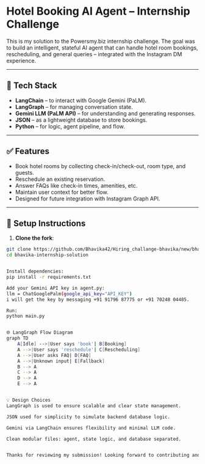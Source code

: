 # Hotel Booking AI Agent – Internship Challenge

This is my solution to the Powersmy.biz internship challenge. The goal was to build an intelligent, stateful AI agent that can handle hotel room bookings, rescheduling, and general queries – integrated with the Instagram DM experience.

---

## 🔧 Tech Stack

- **LangChain** – to interact with Google Gemini (PaLM).
- **LangGraph** – for managing conversation state.
- **Gemini LLM (PaLM API)** – for understanding and generating responses.
- **JSON** – as a lightweight database to store bookings.
- **Python** – for logic, agent pipeline, and flow.

---

## ✅ Features

- Book hotel rooms by collecting check-in/check-out, room type, and guests.
- Reschedule an existing reservation.
- Answer FAQs like check-in times, amenities, etc.
- Maintain user context for better flow.
- Designed for future integration with Instagram Graph API.

---

## 🚀 Setup Instructions

1. **Clone the fork**:

```bash
git clone https://github.com/Bhavika42/Hiring_challange-bhavika/new/bhavika-internship-solution
cd bhavika-internship-solution


Install dependencies:
pip install -r requirements.txt

Add your Gemini API key in agent.py:
llm = ChatGooglePalm(google_api_key="API_KEY")
i will get the key by messaging +91 91796 87775 or +91 70248 04485.

Run:
python main.py


🌐 LangGraph Flow Diagram
graph TD
    A[Idle] -->|User says 'book'| B[Booking]
    A -->|User says 'reschedule'| C[Rescheduling]
    A -->|User asks FAQ| D[FAQ]
    A -->|Unknown input| E[Fallback]
    B --> A
    C --> A
    D --> A
    E --> A


💡 Design Choices
LangGraph is used to ensure scalable and clear state management.

JSON used for simplicity to simulate backend database logic.

Gemini via LangChain ensures flexibility and minimal LLM code.

Clean modular files: agent, state logic, and database separated.


Thanks for reviewing my submission! Looking forward to contributing and learning with the Powersmy.biz team 🚀
